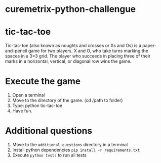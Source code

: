 # curemetrix-python-challengue

# tic-tac-toe
Tic-tac-toe (also known as noughts and crosses or Xs and Os) is a paper-and-pencil game for two players, X and O, who take turns marking the spaces in a 3×3 grid. The player who succeeds in placing three of their marks in a horizontal, vertical, or diagonal row wins the game.

# Execute the game 

1. Open a terminal 
2. Move to the directory of the game. (cd /path to folder)
3. Type: python tic-tac-toe
4. Have fun.

# Additional questions

1. Move to the `additional_questions` directory in a terminal 
2. Install python dependencies `pip install -r requirements.txt`
3. Execute `python tests` to run all tests 

